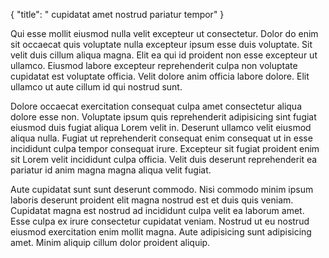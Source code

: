 {
  "title": " cupidatat amet nostrud pariatur tempor"
}

Qui esse mollit eiusmod nulla velit excepteur ut consectetur. Dolor do enim sit occaecat quis voluptate nulla excepteur ipsum esse duis voluptate. Sit velit duis cillum aliqua magna. Elit ea qui id proident non esse excepteur ut ullamco. Eiusmod labore excepteur reprehenderit culpa non voluptate cupidatat est voluptate officia. Velit dolore anim officia labore dolore. Elit ullamco ut aute cillum id qui nostrud sunt.

Dolore occaecat exercitation consequat culpa amet consectetur aliqua dolore esse non. Voluptate ipsum quis reprehenderit adipisicing sint fugiat eiusmod duis fugiat aliqua Lorem velit in. Deserunt ullamco velit eiusmod aliqua nulla. Fugiat ut reprehenderit consequat enim consequat ut in esse incididunt culpa tempor consequat irure. Excepteur sit fugiat proident enim sit Lorem velit incididunt culpa officia. Velit duis deserunt reprehenderit ea pariatur id anim magna magna aliqua velit fugiat.

Aute cupidatat sunt sunt deserunt commodo. Nisi commodo minim ipsum laboris deserunt proident elit magna nostrud est et duis quis veniam. Cupidatat magna est nostrud ad incididunt culpa velit ea laborum amet. Esse culpa ex irure consectetur cupidatat veniam. Nostrud ut eu nostrud eiusmod exercitation enim mollit magna. Aute adipisicing sunt adipisicing amet. Minim aliquip cillum dolor proident aliquip.